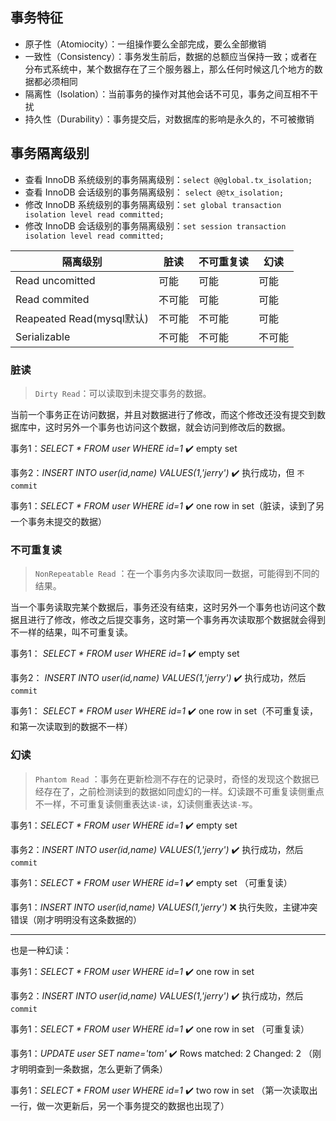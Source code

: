 ## 事务特征

- 原子性（Atomiocity）：一组操作要么全部完成，要么全部撤销
- 一致性（Consistency）：事务发生前后，数据的总额应当保持一致；或者在分布式系统中，某个数据存在了三个服务器上，那么任何时候这几个地方的数据都必须相同
- 隔离性（Isolation）：当前事务的操作对其他会话不可见，事务之间互相不干扰
- 持久性（Durability）：事务提交后，对数据库的影响是永久的，不可被撤销

## 事务隔离级别

- 查看 InnoDB 系统级别的事务隔离级别：`select @@global.tx_isolation;`
- 查看 InnoDB 会话级别的事务隔离级别： `select @@tx_isolation;`
- 修改 InnoDB 系统级别的事务隔离级别：`set global transaction isolation level read committed;`
- 修改 InnoDB 会话级别的事务隔离级别：`set session transaction isolation level read committed;`

| 隔离级别                    | 脏读   | 不可重复读 | 幻读   |
| ----------------------- | ---- | ----- | ---- |
| Read uncomitted         | 可能   | 可能    | 可能   |
| Read commited           | 不可能  | 可能    | 可能   |
| Reapeated Read(mysql默认) | 不可能  | 不可能   | 可能   |
| Serializable            | 不可能  | 不可能   | 不可能  |

### 脏读

> `Dirty Read`：可以读取到未提交事务的数据。

当前一个事务正在访问数据，并且对数据进行了修改，而这个修改还没有提交到数据库中，这时另外一个事务也访问这个数据，就会访问到修改后的数据。

事务1：_SELECT * FROM user WHERE id=1_  :heavy_check_mark: empty set

事务2：_INSERT INTO user(id,name) VALUES(1,'jerry')_  :heavy_check_mark: 执行成功，但 `不commit`

事务1：_SELECT * FROM user WHERE id=1_  :heavy_check_mark: one row in set（脏读，读到了另一个事务未提交的数据）

### 不可重复读

> `NonRepeatable Read` ：在一个事务内多次读取同一数据，可能得到不同的结果。

当一个事务读取完某个数据后，事务还没有结束，这时另外一个事务也访问这个数据且进行了修改，修改之后提交事务，这时第一个事务再次读取那个数据就会得到不一样的结果，叫不可重复读。

事务1： _SELECT * FROM user WHERE id=1_   :heavy_check_mark:  empty set

​事务2： _INSERT INTO user(id,name) VALUES(1,'jerry')_  :heavy_check_mark: 执行成功，然后 `commit`

事务1： _SELECT * FROM user WHERE id=1_   :heavy_check_mark: one row in set（不可重复读，和第一次读取到的数据不一样）

### 幻读

> `Phantom Read` ：事务在更新检测不存在的记录时，奇怪的发现这个数据已经存在了，之前检测读到的数据如同虚幻的一样。幻读跟不可重复读侧重点不一样，不可重复读侧重表达`读-读`，幻读侧重表达`读-写`。

事务1：_SELECT * FROM user WHERE id=1_  :heavy_check_mark: empty set

事务2：_INSERT INTO user(id,name) VALUES(1,'jerry')_  :heavy_check_mark: 执行成功，然后 `commit`

事务1：_SELECT * FROM user WHERE id=1_  :heavy_check_mark: empty set （可重复读）

​事务1：_INSERT INTO user(id,name) VALUES(1,'jerry')_  :x: 执行失败，主键冲突错误（刚才明明没有这条数据的） 

----

也是一种幻读：

​事务1：_SELECT * FROM user WHERE id=1_  :heavy_check_mark: one row in set 

​事务2：_INSERT INTO user(id,name) VALUES(1,'jerry')_  :heavy_check_mark: 执行成功，然后 `commit`

事务1：_SELECT * FROM user WHERE id=1_  :heavy_check_mark: one row in set （可重复读）

事务1：_UPDATE user SET name='tom'_  :heavy_check_mark: Rows matched: 2  Changed: 2 （刚才明明查到一条数据，怎么更新了俩条）

事务1：_SELECT * FROM user WHERE id=1_  :heavy_check_mark: two row in set （第一次读取出一行，做一次更新后，另一个事务提交的数据也出现了）